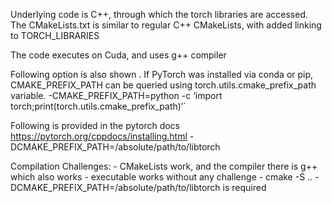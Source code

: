 Underlying code is C++, through which the torch libraries are accessed.
The CMakeLists.txt is similar to regular C++ CMakeLists, with added linking to TORCH_LIBRARIES 

The code executes on Cuda, and uses g++ compiler

Following option is also shown . If PyTorch was installed via conda or pip, CMAKE_PREFIX_PATH can be
queried using torch.utils.cmake_prefix_path variable.
-CMAKE_PREFIX_PATH=python -c ‘import torch;print(torch.utils.cmake_prefix_path)’`

Following is provided in the pytorch docs https://pytorch.org/cppdocs/installing.html 
-DCMAKE_PREFIX_PATH=/absolute/path/to/libtorch

Compilation Challenges:
    - CMakeLists work, and the compiler there is g++ which also works 
    - executable works without any challenge
    - cmake -S .. -DCMAKE_PREFIX_PATH=/absolute/path/to/libtorch is required 
 